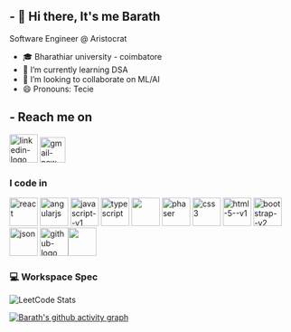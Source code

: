## - 👋 Hi there, It's me Barath

Software Engineer @ Aristocrat
- 🎓 Bharathiar university - coimbatore
- 🌱 I’m currently learning DSA
- 💞️ I’m looking to collaborate on ML/AI
- 😄 Pronouns: Tecie

## - Reach me on
[<img width="50" height="50" src="https://img.icons8.com/3d-fluency/94/linkedin-logo.png" alt="linkedin-logo"/>](https://www.linkedin.com/in/barath-b-253489260/)
[<img width="45" height="45" src="https://img.icons8.com/color/48/gmail-new.png" alt="gmail-new"/>](mailto:barath.bala2002@gmail.com)

### I code in
<img width="50" height="50" src="https://img.icons8.com/officel/80/react.png" alt="react"/> <img width="50" height="50" src="https://img.icons8.com/color/48/angularjs.png" alt="angularjs"/> <img width="50" height="50" src="https://img.icons8.com/color/48/javascript--v1.png" alt="javascript--v1"/> <img width="50" height="50" src="https://img.icons8.com/color/48/typescript.png" alt="typescript"/> <img height="50" width="50" src="https://img.icons8.com/color/48/000000/nodejs.png"/> <img width="50" height="50" src="https://cdn.phaser.io/images/logo/logo-download-vector.png" alt="phaser"/> <img width="50" height="50" src="https://img.icons8.com/color/48/css3.png" alt="css3"/> <img width="50" height="50" src="https://img.icons8.com/color/48/html-5--v1.png" alt="html-5--v1"/> <img width="50" height="50" src="https://img.icons8.com/color/48/bootstrap--v2.png" alt="bootstrap--v2"/> <img width="50" height="50" src="https://img.icons8.com/ios/50/json.png" alt="json"/> <img width="50" height="50" src="https://img.icons8.com/3d-fluency/94/github-logo.png" alt="github-logo"/><img height="50" width="50" src="https://img.icons8.com/color/48/000000/google-firebase-console.png"/>

### 💻 Workspace Spec
![LeetCode Stats](https://leetcard.jacoblin.cool/user5909VC?theme=light&font=Roboto)

[![Barath's github activity graph](https://github-readme-activity-graph.vercel.app/graph?username=BAR2002&bg_color=121112&color=efebef&line=4c9e52&point=f8f2f2&area=true&hide_border=true)](https://github.com/ashutosh00710/github-readme-activity-graph)

<!---
BAR2002/BAR2002 is a ✨ special ✨ repository because its `README.md` (this file) appears on your GitHub profile.
You can click the Preview link to take a look at your changes.
--->
